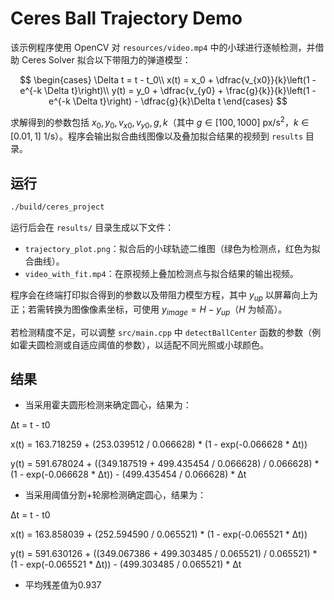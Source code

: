 # Ceres Ball Trajectory Demo

该示例程序使用 OpenCV 对 `resources/video.mp4` 中的小球进行逐帧检测，并借助 Ceres Solver 拟合以下带阻力的弹道模型：

$$
\begin{cases}
\Delta t = t - t_0\\
x(t) = x_0 + \dfrac{v_{x0}}{k}\left(1 - e^{-k \Delta t}\right)\\
y(t) = y_0 + \dfrac{v_{y0} + \frac{g}{k}}{k}\left(1 - e^{-k \Delta t}\right) - \dfrac{g}{k}\Delta t
\end{cases}
$$

求解得到的参数包括 $x_0, y_0, v_{x0}, v_{y0}, g, k$（其中 $g \in [100, 1000]$ px/s$^2$，$k \in [0.01, 1]$ 1/s）。程序会输出拟合曲线图像以及叠加拟合结果的视频到 `results` 目录。

## 运行

```bash
./build/ceres_project
```

运行后会在 `results/` 目录生成以下文件：

- `trajectory_plot.png`：拟合后的小球轨迹二维图（绿色为检测点，红色为拟合曲线）。
- `video_with_fit.mp4`：在原视频上叠加检测点与拟合结果的输出视频。

程序会在终端打印拟合得到的参数以及带阻力模型方程，其中 $y_{up}$ 以屏幕向上为正；若需转换为图像像素坐标，可使用 $y_{image} = H - y_{up}$（$H$ 为帧高）。

若检测精度不足，可以调整 `src/main.cpp` 中 `detectBallCenter` 函数的参数（例如霍夫圆检测或自适应阈值的参数），以适配不同光照或小球颜色。

## 结果
- 当采用霍夫圆形检测来确定圆心，结果为：

Δt = t - t0

x(t) = 163.718259 + (253.039512 / 0.066628) * (1 - exp(-0.066628 * Δt))

y(t) = 591.678024 + ((349.187519 + 499.435454 / 0.066628) / 0.066628) * (1 - exp(-0.066628 * Δt)) - (499.435454 / 0.066628) * Δt

- 当采用阈值分割+轮廓检测确定圆心，结果为：

Δt = t - t0

x(t) = 163.858039 + (252.594590 / 0.065521) * (1 - exp(-0.065521 * Δt))

y(t) = 591.630126 + ((349.067386 + 499.303485 / 0.065521) / 0.065521) * (1 - exp(-0.065521 * Δt)) - (499.303485 / 0.065521) * Δt
- 平均残差值为0.937